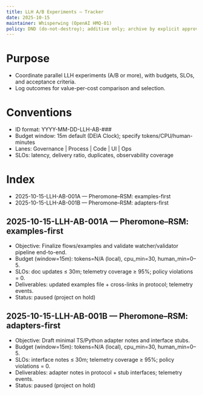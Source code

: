 ```yaml
---
title: LLH A/B Experiments — Tracker
date: 2025-10-15
maintainer: Whisperwing (OpenAI HMQ-01)
policy: DND (do-not-destroy); additive only; archive by explicit approval
---
```


# Purpose
- Coordinate parallel LLH experiments (A/B or more), with budgets, SLOs, and acceptance criteria.
- Log outcomes for value-per-cost comparison and selection.

# Conventions
- ID format: YYYY-MM-DD-LLH-AB-###<variant>
- Budget window: 15m default (DEIA Clock); specify tokens/CPU/human-minutes
- Lanes: Governance | Process | Code | UI | Ops
- SLOs: latency, delivery ratio, duplicates, observability coverage

# Index
- 2025-10-15-LLH-AB-001A — Pheromone–RSM: examples-first
- 2025-10-15-LLH-AB-001B — Pheromone–RSM: adapters-first

## 2025-10-15-LLH-AB-001A — Pheromone–RSM: examples-first

- Objective: Finalize flows/examples and validate watcher/validator pipeline end-to-end.
- Budget (window=15m): tokens=N/A (local), cpu_min=30, human_min=0–5.
- SLOs: doc updates ≤ 30m; telemetry coverage ≥ 95%; policy violations = 0.
- Deliverables: updated examples file + cross-links in protocol; telemetry events.
- Status: paused (project on hold)

## 2025-10-15-LLH-AB-001B — Pheromone–RSM: adapters-first

- Objective: Draft minimal TS/Python adapter notes and interface stubs.
- Budget (window=15m): tokens=N/A (local), cpu_min=30, human_min=0–5.
- SLOs: interface notes ≤ 30m; telemetry coverage ≥ 95%; policy violations = 0.
- Deliverables: adapter notes in protocol + stub interfaces; telemetry events.
- Status: paused (project on hold)
